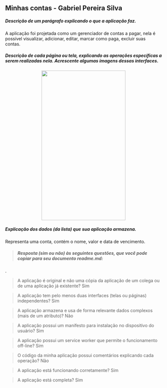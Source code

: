 ## Minhas contas - Gabriel Pereira Silva
##### Descrição de um parágrafo explicando o que a aplicação faz.
A aplicação foi projetada como um gerenciador de contas a pagar, nela é possível visualizar, adicionar, editar, marcar como paga, excluir suas contas.

#####  Descrição de cada página ou tela, explicando as operações específicas a serem realizadas nela. Acrescente algumas imagens dessas interfaces.

<div style="width: 100%; display: flex; align-items: center; justify-content: center;">  
<img src="https://raw.githubusercontent.com/gabeps2/Projeto-1---Aplica-o-web-progressiva/master/preview/minhas-contas%20(1).jpg" width="270" height="480">  
</div>  

##### Explicação dos dados (da lista) que sua aplicação armazena.
Representa uma conta, contém o nome, valor e data de vencimento.


> ##### Resposta (sim ou não) às seguintes questões, que você pode copiar para seu documento readme.md:
.
>A aplicação é original e não uma cópia da aplicação de um colega ou de uma aplicação já existente?
Sim

>A aplicação tem pelo menos duas interfaces (telas ou páginas) independentes?
Sim

>A aplicação armazena e usa de forma relevante dados complexos (mais de um atributo)?
Não

>A aplicação possui um manifesto para instalação no dispositivo do usuário?
Sim

>A aplicação possui um service worker que permite o funcionamento off-line?
Sim

>O código da minha aplicação possui comentários explicando cada operação?
Não

>A aplicação está funcionando corretamente?
Sim

> A aplicação está completa?
Sim
